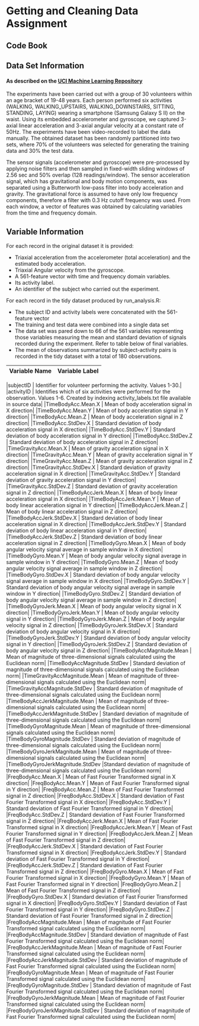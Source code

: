 # **Getting and Cleaning Data Assignment**

## Code Book

## Data Set Information
#### As described on the [UCI Machine Learning Repository](http://archive.ics.uci.edu/ml/datasets/Human+Activity+Recognition+Using+Smartphones)

The experiments have been carried out with a group of 30 volunteers within an age bracket of 19-48 years. Each person performed six activities (WALKING, WALKING_UPSTAIRS, WALKING_DOWNSTAIRS, SITTING, STANDING, LAYING) wearing a smartphone (Samsung Galaxy S II) on the waist. Using its embedded accelerometer and gyroscope, we captured 3-axial linear acceleration and 3-axial angular velocity at a constant rate of 50Hz. The experiments have been video-recorded to label the data manually. The obtained dataset has been randomly partitioned into two sets, where 70% of the volunteers was selected for generating the training data and 30% the test data. 

The sensor signals (accelerometer and gyroscope) were pre-processed by applying noise filters and then sampled in fixed-width sliding windows of 2.56 sec and 50% overlap (128 readings/window). The sensor acceleration signal, which has gravitational and body motion components, was separated using a Butterworth low-pass filter into body acceleration and gravity. The gravitational force is assumed to have only low frequency components, therefore a filter with 0.3 Hz cutoff frequency was used. From each window, a vector of features was obtained by calculating variables from the time and frequency domain.

## Variable Information

For each record in the original dataset it is provided: 
- Triaxial acceleration from the accelerometer (total acceleration) and the estimated body acceleration. 
- Triaxial Angular velocity from the gyroscope. 
- A 561-feature vector with time and frequency domain variables. 
- Its activity label. 
- An identifier of the subject who carried out the experiment.

For each record in the tidy dataset produced by run_analysis.R:
- The subject ID and activity labels were concatenated with the 561-feature vector
- The training and test data were combined into a single data set
- The data set was pared down to 66 of the 561 variables representing those variables measuring the mean and standard deviation of signals recorded during the experiment. Refer to table below of final variables.
- The mean of observations summarized by subject-activity pairs is recorded in the tidy dataset with a total of 180 observations.


|Variable Name	|	Variable Label|
|---|---|

|subjectID	|	Identifier for volunteer performing the activity. Values 1-30.|
|activityID	|	Identifies which of six activities were performed for the observation. Values 1-6. Created by indexing activity_labels.txt file available in source data|
|TimeBodyAcc.Mean.X	|	Mean of body acceleration signal in X direction|
|TimeBodyAcc.Mean.Y	|	Mean of body acceleration signal in Y direction|
|TimeBodyAcc.Mean.Z	|	Mean of body acceleration signal in Z direction|
|TimeBodyAcc.StdDev.X	|	Standard deviation of body acceleration signal in X direction|
|TimeBodyAcc.StdDev.Y	|	Standard deviation of body acceleration signal in Y direction|
|TimeBodyAcc.StdDev.Z	|	Standard deviation of body acceleration signal in Z direction|
|TimeGravityAcc.Mean.X	|	Mean of gravity acceleration signal in X direction|
|TimeGravityAcc.Mean.Y	|	Mean of gravity acceleration signal in Y direction|
|TimeGravityAcc.Mean.Z	|	Mean of gravity acceleration signal in Z direction|
|TimeGravityAcc.StdDev.X	|	Standard deviation of gravity acceleration signal in X direction|
|TimeGravityAcc.StdDev.Y	|	Standard deviation of gravity acceleration signal in Y direction|
|TimeGravityAcc.StdDev.Z	|	Standard deviation of gravity acceleration signal in Z direction|
|TimeBodyAccJerk.Mean.X	|	Mean of body linear acceleration signal in X direction|
|TimeBodyAccJerk.Mean.Y	|	Mean of body linear acceleration signal in Y direction|
|TimeBodyAccJerk.Mean.Z	|	Mean of body linear acceleration signal in Z direction|
|TimeBodyAccJerk.StdDev.X	|	Standard deviation of body linear acceleration signal in X direction|
|TimeBodyAccJerk.StdDev.Y	|	Standard deviation of body linear acceleration signal in Y direction|
|TimeBodyAccJerk.StdDev.Z	|	Standard deviation of body linear acceleration signal in Z direction|
|TimeBodyGyro.Mean.X	|	Mean of body angular velocity signal average in sample window in X direction|
|TimeBodyGyro.Mean.Y	|	Mean of body angular velocity signal average in sample window in Y direction|
|TimeBodyGyro.Mean.Z	|	Mean of body angular velocity signal average in sample window in Z direction|
|TimeBodyGyro.StdDev.X	|	Standard deviation of body angular velocity signal average in sample window in X direction|
|TimeBodyGyro.StdDev.Y	|	Standard deviation of body angular velocity signal average in sample window in Y direction|
|TimeBodyGyro.StdDev.Z	|	Standard deviation of body angular velocity signal average in sample window in Z direction|
|TimeBodyGyroJerk.Mean.X	|	Mean of body angular velocity signal in X direction|
|TimeBodyGyroJerk.Mean.Y	|	Mean of body angular velocity signal in Y direction|
|TimeBodyGyroJerk.Mean.Z	|	Mean of body angular velocity signal in Z direction|
|TimeBodyGyroJerk.StdDev.X	|	Standard deviation of body angular velocity signal in X direction|
|TimeBodyGyroJerk.StdDev.Y	|	Standard deviation of body angular velocity signal in Y direction|
|TimeBodyGyroJerk.StdDev.Z	|	Standard deviation of body angular velocity signal in Z direction|
|TimeBodyAccMagnitude.Mean	|	Mean of magnitude of three-dimensional signals calculated using the Euclidean norm|
|TimeBodyAccMagnitude.StdDev	|	Standard deviation of magnitude of three-dimensional signals calculated using the Euclidean norm|
|TimeGravityAccMagnitude.Mean	|	Mean of magnitude of three-dimensional signals calculated using the Euclidean norm|
|TimeGravityAccMagnitude.StdDev	|	Standard deviation of magnitude of three-dimensional signals calculated using the Euclidean norm|
|TimeBodyAccJerkMagnitude.Mean	|	Mean of magnitude of three-dimensional signals calculated using the Euclidean norm|
|TimeBodyAccJerkMagnitude.StdDev	|	Standard deviation of magnitude of three-dimensional signals calculated using the Euclidean norm|
|TimeBodyGyroMagnitude.Mean	|	Mean of magnitude of three-dimensional signals calculated using the Euclidean norm|
|TimeBodyGyroMagnitude.StdDev	|	Standard deviation of magnitude of three-dimensional signals calculated using the Euclidean norm|
|TimeBodyGyroJerkMagnitude.Mean	|	Mean of magnitude of three-dimensional signals calculated using the Euclidean norm|
|TimeBodyGyroJerkMagnitude.StdDev	|Standard deviation of magnitude of three-dimensional signals calculated using the Euclidean norm|
|FreqBodyAcc.Mean.X	|	Mean of Fast Fourier Transformed signal in X direction|
|FreqBodyAcc.Mean.Y	|	Mean of Fast Fourier Transformed signal in Y direction|
|FreqBodyAcc.Mean.Z	|	Mean of Fast Fourier Transformed signal in Z direction|
|FreqBodyAcc.StdDev.X	|	Standard deviation of Fast Fourier Transformed signal in X direction|
|FreqBodyAcc.StdDev.Y	|	Standard deviation of Fast Fourier Transformed signal in Y direction|
|FreqBodyAcc.StdDev.Z	|	Standard deviation of Fast Fourier Transformed signal in Z direction|
|FreqBodyAccJerk.Mean.X	|	Mean of Fast Fourier Transformed signal in X direction|
|FreqBodyAccJerk.Mean.Y	|	Mean of Fast Fourier Transformed signal in Y direction|
|FreqBodyAccJerk.Mean.Z	|	Mean of Fast Fourier Transformed signal in Z direction|
|FreqBodyAccJerk.StdDev.X	|	Standard deviation of Fast Fourier Transformed signal in X direction|
|FreqBodyAccJerk.StdDev.Y	|	Standard deviation of Fast Fourier Transformed signal in Y direction|
|FreqBodyAccJerk.StdDev.Z	|	Standard deviation of Fast Fourier Transformed signal in Z direction|
|FreqBodyGyro.Mean.X	|	Mean of Fast Fourier Transformed signal in X direction|
|FreqBodyGyro.Mean.Y	|	Mean of Fast Fourier Transformed signal in Y direction|
|FreqBodyGyro.Mean.Z	|	Mean of Fast Fourier Transformed signal in Z direction|
|FreqBodyGyro.StdDev.X	|	Standard deviation of Fast Fourier Transformed signal in X direction|
|FreqBodyGyro.StdDev.Y	|	Standard deviation of Fast Fourier Transformed signal in Y direction|
|FreqBodyGyro.StdDev.Z	|	Standard deviation of Fast Fourier Transformed signal in Z direction|
|FreqBodyAccMagnitude.Mean	|	Mean of magnitude of Fast Fourier Transformed signal calculated using the Euclidean norm|
|FreqBodyAccMagnitude.StdDev	|	Standard deviation of magnitude of Fast Fourier Transformed signal calculated using the Euclidean norm|
|FreqBodyAccJerkMagnitude.Mean	|	Mean of magnitude of Fast Fourier Transformed signal calculated using the Euclidean norm|
|FreqBodyAccJerkMagnitude.StdDev	|	Standard deviation of magnitude of Fast Fourier Transformed signal calculated using the Euclidean norm|
|FreqBodyGyroMagnitude.Mean	|	Mean of magnitude of Fast Fourier Transformed signal calculated using the Euclidean norm|
|FreqBodyGyroMagnitude.StdDev	|	Standard deviation of magnitude of Fast Fourier Transformed signal calculated using the Euclidean norm|
|FreqBodyGyroJerkMagnitude.Mean	|	Mean of magnitude of Fast Fourier Transformed signal calculated using the Euclidean norm|
|FreqBodyGyroJerkMagnitude.StdDev	|	Standard deviation of magnitude of Fast Fourier Transformed signal calculated using the Euclidean norm|
